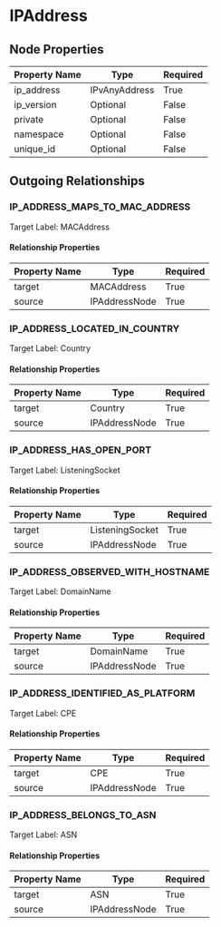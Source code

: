 
# IPAddress

## Node Properties

| Property Name | Type | Required |
| ------------- | ---- | -------- |
| ip_address | IPvAnyAddress | True |
| ip_version | Optional | False |
| private | Optional | False |
| namespace | Optional | False |
| unique_id | Optional | False |



## Outgoing Relationships

### IP_ADDRESS_MAPS_TO_MAC_ADDRESS

Target Label: MACAddress

#### Relationship Properties

| Property Name | Type | Required |
| ------------- | ---- | -------- |
| target | MACAddress | True |
| source | IPAddressNode | True |


### IP_ADDRESS_LOCATED_IN_COUNTRY

Target Label: Country

#### Relationship Properties

| Property Name | Type | Required |
| ------------- | ---- | -------- |
| target | Country | True |
| source | IPAddressNode | True |


### IP_ADDRESS_HAS_OPEN_PORT

Target Label: ListeningSocket

#### Relationship Properties

| Property Name | Type | Required |
| ------------- | ---- | -------- |
| target | ListeningSocket | True |
| source | IPAddressNode | True |


### IP_ADDRESS_OBSERVED_WITH_HOSTNAME

Target Label: DomainName

#### Relationship Properties

| Property Name | Type | Required |
| ------------- | ---- | -------- |
| target | DomainName | True |
| source | IPAddressNode | True |


### IP_ADDRESS_IDENTIFIED_AS_PLATFORM

Target Label: CPE

#### Relationship Properties

| Property Name | Type | Required |
| ------------- | ---- | -------- |
| target | CPE | True |
| source | IPAddressNode | True |


### IP_ADDRESS_BELONGS_TO_ASN

Target Label: ASN

#### Relationship Properties

| Property Name | Type | Required |
| ------------- | ---- | -------- |
| target | ASN | True |
| source | IPAddressNode | True |




